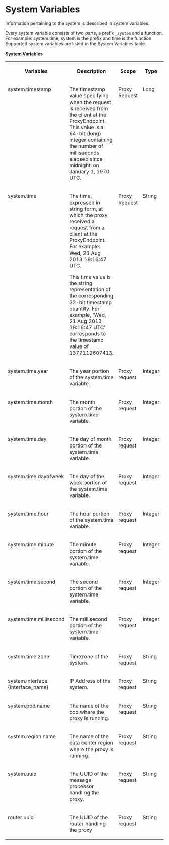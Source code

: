 <!-- loio7806ebf2a1994449bb660f333a6a5101 -->

# System Variables

Information pertaining to the system is described in system variables.

Every system variable consists of two parts, a prefix `_system` and a function. For example: system.time, system is the prefix and time is the function. Supported system variables are listed in the System Variables table.

**System Variables**


<table>
<tr>
<th valign="top">

Variables



</th>
<th valign="top">

Description



</th>
<th valign="top">

Scope



</th>
<th valign="top">

Type



</th>
<th valign="top">

Permission



</th>
</tr>
<tr>
<td valign="top">

system.timestamp



</td>
<td valign="top">

The timestamp value specifying when the request is received from the client at the ProxyEndpoint. This value is a 64-bit \(long\) integer containing the number of milliseconds elapsed since midnight, on January 1, 1970 UTC.



</td>
<td valign="top">

Proxy Request



</td>
<td valign="top">

Long



</td>
<td valign="top">

Read



</td>
</tr>
<tr>
<td valign="top">

system.time



</td>
<td valign="top">

The time, expressed in string form, at which the proxy received a request from a client at the ProxyEndpoint. For example: Wed, 21 Aug 2013 19:16:47 UTC.

This time value is the string representation of the corresponding 32-bit timestamp quantity. For example, 'Wed, 21 Aug 2013 19:16:47 UTC' corresponds to the timestamp value of 1377112607413.



</td>
<td valign="top">

Proxy Request



</td>
<td valign="top">

String



</td>
<td valign="top">

Read



</td>
</tr>
<tr>
<td valign="top">

system.time.year



</td>
<td valign="top">

The year portion of the system.time variable.



</td>
<td valign="top">

Proxy request



</td>
<td valign="top">

Integer



</td>
<td valign="top">

Read



</td>
</tr>
<tr>
<td valign="top">

system.time.month



</td>
<td valign="top">

The month portion of the system.time variable.



</td>
<td valign="top">

Proxy request



</td>
<td valign="top">

Integer



</td>
<td valign="top">

Read



</td>
</tr>
<tr>
<td valign="top">

system.time.day



</td>
<td valign="top">

The day of month portion of the system.time variable.



</td>
<td valign="top">

Proxy request



</td>
<td valign="top">

Integer



</td>
<td valign="top">

Read



</td>
</tr>
<tr>
<td valign="top">

system.time.dayofweek



</td>
<td valign="top">

The day of the week portion of the system.time variable.



</td>
<td valign="top">

Proxy request



</td>
<td valign="top">

Integer



</td>
<td valign="top">

Read



</td>
</tr>
<tr>
<td valign="top">

system.time.hour



</td>
<td valign="top">

The hour portion of the system.time variable.



</td>
<td valign="top">

Proxy request



</td>
<td valign="top">

Integer



</td>
<td valign="top">

Read



</td>
</tr>
<tr>
<td valign="top">

system.time.minute



</td>
<td valign="top">

The minute portion of the system.time variable.



</td>
<td valign="top">

Proxy request



</td>
<td valign="top">

Integer



</td>
<td valign="top">

Read



</td>
</tr>
<tr>
<td valign="top">

system.time.second



</td>
<td valign="top">

The second portion of the system.time variable.



</td>
<td valign="top">

Proxy request



</td>
<td valign="top">

Integer



</td>
<td valign="top">

Read



</td>
</tr>
<tr>
<td valign="top">

system.time.millisecond



</td>
<td valign="top">

The millisecond portion of the system.time variable.



</td>
<td valign="top">

Proxy request



</td>
<td valign="top">

Integer



</td>
<td valign="top">

Read



</td>
</tr>
<tr>
<td valign="top">

system.time.zone



</td>
<td valign="top">

Timezone of the system.



</td>
<td valign="top">

Proxy request



</td>
<td valign="top">

String



</td>
<td valign="top">

Read



</td>
</tr>
<tr>
<td valign="top">

system.interface.\{interface\_name\}



</td>
<td valign="top">

IP Address of the system.



</td>
<td valign="top">

Proxy request



</td>
<td valign="top">

String



</td>
<td valign="top">

Read



</td>
</tr>
<tr>
<td valign="top">

system.pod.name



</td>
<td valign="top">

The name of the pod where the proxy is running.



</td>
<td valign="top">

Proxy request



</td>
<td valign="top">

String



</td>
<td valign="top">

Read



</td>
</tr>
<tr>
<td valign="top">

system.region.name



</td>
<td valign="top">

The name of the data center region where the proxy is running.



</td>
<td valign="top">

Proxy request



</td>
<td valign="top">

String



</td>
<td valign="top">

Read



</td>
</tr>
<tr>
<td valign="top">

system.uuid



</td>
<td valign="top">

The UUID of the message processor handling the proxy.



</td>
<td valign="top">

Proxy request



</td>
<td valign="top">

String



</td>
<td valign="top">

Read



</td>
</tr>
<tr>
<td valign="top">

router.uuid



</td>
<td valign="top">

The UUID of the router handling the proxy



</td>
<td valign="top">

Proxy request



</td>
<td valign="top">

String



</td>
<td valign="top">

Read



</td>
</tr>
</table>


